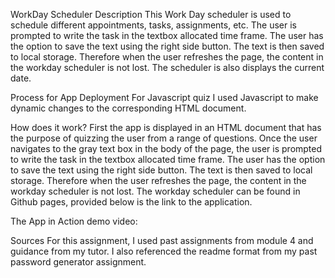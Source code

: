 WorkDay Scheduler
Description
This Work Day scheduler is used to schedule different appointments, tasks, assignments,  etc. The user is prompted to write the task in the textbox allocated time frame. The user has the option to save the text using the right side button. The text is then saved to local storage. Therefore when the user refreshes the page, the content in the workday scheduler is not lost. The scheduler is also displays the current date.

Process for App Deployment
For Javascript quiz I used Javascript to make dynamic changes to the corresponding HTML document.

How does it work?
First the app is displayed in an HTML document that has the purpose of quizzing the user from a range of questions.
Once the user navigates to the gray text box in the body of the page, the user is prompted to write the task in the textbox allocated time frame. 
The user has the option to save the text using the right side button.
The text is then saved to local storage. Therefore when the user refreshes the page, the content in the workday scheduler is not lost. 
The workday scheduler can be found in Github pages, provided below is the link to the application. 

The App in Action
demo video:

Sources
For this assignment, I used past assignments from module 4 and guidance from my tutor. I also referenced the readme format from my past password generator assignment. 
